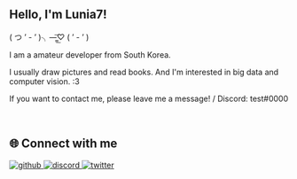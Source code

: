 ## Hello, I'm Lunia7!

( つ ’ - ’ )╮—̳͟͞♡ ( ’ - ’ )

I am a amateur developer from South Korea.

I usually draw pictures and read books. And I'm interested in big data and computer vision. :3

If you want to contact me, please leave me a message! / Discord: test#0000

<br/>

## 🌐 Connect with me

<a href="https://github.com/Syle777" target="_blank">
<img src=https://img.shields.io/badge/github-%2324292e.svg?&style=for-the-badge&logo=github&logoColor=white alt=github style="margin-bottom: 5px;" />
</a>

<a href="https://discord.gg/JbZ4fC6j" target="_blank">
<img src=https://img.shields.io/badge/discord-%2324292e.svg?&style=for-the-badge&logo=discord&logoColor=white alt=discord style="margin-bottom: 5px;" />
</a>

<a href="https://twitter.com/syle777_" target="_blank">
<img src=https://img.shields.io/badge/twitter-%2324292e.svg?&style=for-the-badge&logo=twitter&logoColor=white alt=twitter style="margin-bottom: 5px;" />
</a>
